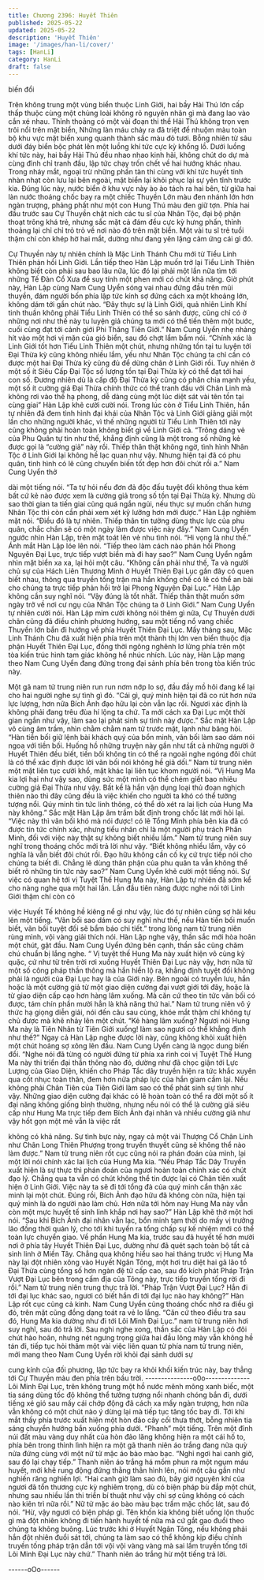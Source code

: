 ```yaml
---
title: Chương 2396: Huyết Thiên
published: 2025-05-22
updated: 2025-05-22
description: 'Huyết Thiên'
image: '/images/han-li/cover/'
tags: [HanLi]
category: HanLi
draft: false
---
```


biến đổi

Trên không trung một vùng biển thuộc Linh Giới, hai bầy Hải Thú
lớn cấp thấp thuộc cùng một chủng loài không rõ nguyên nhân gì
mà đang lao vào cắn xé nhau.
Thỉnh thoảng có một vài đoạn thi thể Hải Thú không trọn vẹn trôi
nổi trên mặt biển, Những làn máu chảy ra đã triệt để nhuộm màu
toàn bộ khu vực mặt biển xung quanh thành sắc màu đỏ tươi.
Bỗng nhiên từ sâu dưới đáy biển bộc phát lên một luồng khí tức
cực kỳ khổng lồ.
Dưới luồng khí tức này, hai bầy Hải Thú đều nhao nhao kinh hãi,
không chút do dự mà cùng đình chỉ tranh đấu, lập tức chạy trốn
chết về hai hướng khác nhau.
Trong nháy mắt, ngoại trừ những phần tàn thi cùng với khí tức
huyết tinh nhàn nhạt còn lưu lại bên ngoài, mặt biển lại khôi phục
lại sự yên tĩnh trước kia.
Đúng lúc này, nước biển ở khu vực này ào ào tách ra hai bên, từ
giữa hai làn nước thoáng chốc bay ra một chiếc Thuyền Lớn màu
đen nhánh lớn hơn ngàn trượng, phảng phất như một con Hung
Thú màu đen giữ tợn.
Phía hai đầu trước sau Cự Thuyền chật ních các tu sĩ của Nhân
Tộc, đại bộ phận thoạt trông khá trẻ, nhưng sắc mặt cả đám đều
cực kỳ hưng phấn, thỉnh thoảng lại chỉ chỉ trỏ trỏ về nơi nào đó
trên mặt biển.
Một vài tu sĩ trẻ tuổi thậm chí còn khép hờ hai mắt, dường như
đang yên lặng cảm ứng cái gì đó.

Cự Thuyền này tự nhiên chính là Mặc Linh Thánh Chu mới từ
Tiểu Linh Thiên phản hồi Linh Giới.
Lần tiếp theo Hàn Lập muốn trở lại Tiểu Linh Thiên không biết còn
phải sau bao lâu nữa, lúc đó lại phải một lần nữa tìm tới những
Tế Đàn Cổ Xưa để suy tính một phen mới có chút khả năng.
Giờ phút này, Hàn Lập cùng Nam Cung Uyển sóng vai nhau đứng
đầu trên mũi thuyền, đám người bốn phía lập tức kính sợ đứng
cách xa một khoảng lớn, không dám tới gần chút nào.
“Đây thực sự là Linh Giới, quả nhiên Linh Khí tinh thuần không
phải Tiểu Linh Thiên có thể so sánh được, cũng chỉ có ở những
nơi như thế này tu luyện giả chúng ta mới có thể tiến thêm một
bước, cuối cùng đạt tới cảnh giới Phi Thăng Tiên Giới.” Nam
Cung Uyển nhẹ nhàng hít vào một hơi vị mặn của gió biển, sau
đó chợt lẩm bẩm nói.
“Chính xác là Linh Giới tốt hơn Tiểu Linh Thiên một chút, nhưng
những tồn tại tu luyện tới Đại Thừa kỳ cũng không nhiều lắm, yếu
như Nhân Tộc chúng ta chỉ cần có được một hai Đại Thừa kỳ
cũng đủ để dừng chân ở Linh Giới rồi. Tuy nhiên ở một số ít Siêu
Cấp Đại Tộc số lượng tồn tại Đại Thừa kỳ có thể đạt tới hai con
số. Đương nhiên dù là cấp độ Đại Thừa kỳ cũng có phân chia
mạnh yếu, một số ít cường giả Đại Thừa chính thức có thể tranh
đấu với Chân Linh mà không rơi vào thế hạ phong, dễ dàng cùng
một lúc diệt sát vài tên tồn tại cùng giai” Hàn Lập khẽ cười cười
nói.
Trong lúc còn ở Tiểu Linh Thiên, hắn tự nhiên đã đem tình hình
đại khái của Nhân Tộc và Linh Giới giảng giải một lần cho những
người khác, vì thế những người từ Tiểu Linh Thiên tới này cũng
không phải hoàn toàn không biết gì về Linh Giới cả.
“Trông dáng vẻ của Phu Quân tự tin như thế, khẳng định cũng là
một trong số những kẻ được gọi là “cường giả” này rồi. Thiếp
thân thật không ngờ, tình hình Nhân Tộc ở Linh Giới lại không hề
lạc quan như vậy. Nhưng hiện tại đã có phu quân, tình hình có lẽ
cũng chuyển biến tốt đẹp hơn đôi chút rồi a.” Nam Cung Uyển thở

dài một tiếng nói.
“Ta tự hỏi nếu đơn đả độc đấu tuyệt đối không thua kém bất cứ kẻ
nào được xem là cường giả trong số tồn tại Đại Thừa kỳ. Nhưng
dù sao thời gian ta tiến giai cũng quá ngắn ngủi, nếu thực sự
muốn chấn hưng Nhân Tộc thì còn cần phải xem xét kỹ lưỡng
hơn mới được.” Hàn Lập nghiêm mặt nói.
“Điều đó là tự nhiên. Thiếp thân tin tưởng dùng thực lực của phu
quân, chắc chắn sẽ có một ngày làm được việc này đấy.” Nam
Cung Uyển ngước nhìn Hàn Lập, trên mặt toát lên vẻ nhu tình
nói.
“Hi vọng là như thế.” Ánh mắt Hàn Lập lóe lên nói.
“Tiếp theo làm cách nào phản hồi Phong Nguyên Đại Lục, trực
tiếp vượt biển mà đi hay sao?” Nam Cung Uyển ngắm nhìn mặt
biển xa xa, lại hỏi một câu.
“Không cần phải như thế, Ta và người chủ sự của Hách Liên
Thương Minh ở Huyết Thiên Đại Lục gần đây có quen biết nhau,
thông qua truyền tống trận mà hắn khống chế có lẽ có thể an bài
cho chúng ta trực tiếp phản hồi trở lại Phong Nguyên Đại Lục.”
Hàn Lập không cần suy nghĩ nói.
“Vậy đúng là tốt nhất. Thiếp thân thật muốn sớm ngày trở về nơi
cư ngụ của Nhân Tộc chúng ta ở Linh Giới.” Nam Cung Uyển tự
nhiên cười nói.
Hàn Lập mỉm cười không nói thêm gì nữa, Cự Thuyền dưới chân
cũng đã điều chỉnh phương hướng, sau một tiếng nổ vang chiếc
Thuyền lớn bắn đi hướng về phía Huyết Thiên Đại Lục.
Mấy tháng sau, Mặc Linh Thánh Chu đã xuất hiện phía trên một
thành thị lớn ven biển thuộc địa phận Huyết Thiên Đại Lục, đồng
thời ngông nghênh lơ lửng phía trên một tòa kiến trúc hình tam
giác không hề nhúc nhích.
Lúc này, Hàn Lập mang theo Nam Cung Uyển đang đứng trong
đại sảnh phía bên trong tòa kiến trúc này.

Một gã nam tử trung niên run run nơm nớp lo sợ, đầu đầy mồ hôi
đang kể lại cho hai người nghe sự tình gì đó.
“Cái gì, quý minh hiện tại đã co rút hơn nửa lực lượng, hơn nữa
Bích Ảnh đạo hữu lại còn vẫn lạc rồi. Ngươi xác định là không
phải đang trêu đùa hí lộng ta chứ. Ta mới cách xa Đại Lục một
thời gian ngắn như vậy, làm sao lại phát sinh sự tình này được.”
Sắc mặt Hàn Lập vô cùng âm trầm, nhìn chằm chằm nam tử
trước mặt, lạnh như băng hỏi.
“Hàn tiền bối giữ lệnh bài khách quý của bổn minh, vãn bối làm
sao dám nói ngoa với tiền bối. Huống hồ những truyện này gần
như tất cả những người ở Huyết Thiên đều biết, tiền bối không tin
có thể ra ngoài nghe ngóng đôi chút là có thể xác định được lời
vãn bối nói không hề giả dối.” Nam tử trung niên một mặt liên tục
cười khổ, mặt khác lại liên tục khom người nói.
“Vị Hung Ma kia lợi hại như vậy sao, dùng sức một mình có thể
chém giết bao nhiêu cường giả Đại Thừa như vậy. Bất kể là hắn
vận dụng loại thủ đoạn nghịch thiên nào thì đây cũng đều là việc
khiến cho người ta khó có thể tưởng tượng nổi. Qúy minh tin tức
linh thông, có thể dò xét ra lai lịch của Hung Ma này không.” Sắc
mặt Hàn Lập âm trầm bất định trong chốc lát mới hỏi lại.
“Việc này thì vãn bối khó mà nói được! có lẽ Tổng Minh phía bên
kia đã có được tin tức chính xác, nhưng tiểu nhân chỉ là một
người phụ trách Phân Minh, đối với việc này thật sự không biết
nhiều lắm.” Nam tử trung niên suy nghĩ trong thoáng chốc mới trả
lời như vậy.
“Biết không nhiều lắm, vậy có nghĩa là vẫn biết đôi chút rồi. Đạo
hữu không cần cố kỵ cứ trực tiếp nói cho chúng ta biết đi. Chẳng
lẽ dùng thân phận của phu quân ta vẫn không thể biết rõ những
tin tức này sao?” Nam Cung Uyển khẽ cười một tiếng nói.
Sự việc có quan hệ tới vị Tuyệt Thế Hung Ma này, Hàn Lập tự
nhiên đã sớm kể cho nàng nghe qua một hai lần.
Lần đầu tiên nàng được nghe nói tới Linh Giới thậm chí còn có

việc Huyết Tế không hề kiêng nể gì như vậy, lúc đó tự nhiên cũng
sợ hãi kêu lên một tiếng.
“Vãn bối sao dám có suy nghĩ như thế, nếu Hàn tiền bối muốn
biết, vãn bối tuyệt đối sẽ bẩm báo chi tiết.” trong lòng nam tử
trung niên rùng mình, vội vàng giải thích nói.
Hàn Lập nghe vậy, thần sắc mới hòa hoãn một chút, gật đầu.
Nam Cung Uyển đứng bên cạnh, thần sắc cũng chăm chú chuẩn
bị lắng nghe.
“ Vị tuyệt thế Hung Ma này xuất hiện vô cùng kỳ quặc, cứ như từ
trên trời rơi xuống Huyết Thiên Đại Lục này vậy, hơn nữa từ một
số công pháp thần thông mà hắn hiển lộ ra, khẳng định tuyệt đối
không phải là người của Đại Lục hay là của Giới này. Bên ngoài
có truyền lưu, hắn hoặc là một cường giả từ một giao diện cường
đại vượt giới tới đây, hoặc là từ giao diện cấp cao hơn hàng lâm
xuống. Mà căn cứ theo tin tức vãn bối có được, tám chín phần
mười hẳn là khả năng thứ hai.” Nam tử trung niên vô ý thức hạ
giọng diễn giải, nói đến câu sau cùng, khóe mắt thậm chí không
tự chủ được mà khẽ nhảy lên một chút.
“Kẻ hàng lâm xuống? Ngươi nói Hung Ma này là Tiên Nhân từ
Tiên Giới xuống! làm sao ngươi có thể khẳng định như thế?”
Ngay cả Hàn Lập nghe được lời này, cũng không khỏi xuất hiện
một chút hoảng sợ xông lên đầu.
Nam Cung Uyển càng là ngọc dung biến đổi.
“Nghe nói đã từng có người đứng từ phía xa rình coi vị Tuyệt Thế
Hung Ma này thi triển đại thần thông nào đó, dường như đã chọc
giận tới Lực Lượng của Giao Diện, khiến cho Pháp Tắc dây
truyền hiện ra tức khắc xuyên qua cốt nhục toàn thân, đem hơn
nửa pháp lực của hắn giam cầm lại. Nếu không phải Chân Tiên
của Tiên Giới làm sao có thể phát sinh sự tình như vậy. Những
giao diện cường đại khác có lẽ hoàn toàn có thể ra đời một số ít
đại năng không giống bình thường, nhưng nếu nói có thể là
cường giả siêu cấp như Hung Ma trực tiếp đem Bích Ảnh đại
nhân và nhiều cường giả như vậy hốt gọn một mẻ vẫn là việc rất

không có khả năng. Sự tình bực này, ngay cả một vài Thượng Cổ
Chân Linh như Chân Long Thiên Phượng trong truyền thuyết
cũng sẽ không thể nào làm được.” Nam tử trung niên rốt cục cũng
nói ra phán đoán của mình, lại một lời nói chính xác lai lịch của
Hung Ma kia.
“Nếu Pháp Tắc Dây Truyền xuất hiện là sự thực thì phán đoán
của ngươi hoàn toàn chính xác có chút đạo lý. Chẳng qua ta vẫn
có chút không thể tin được lại có Chân tiên xuất hiện ở Linh Giới.
Việc này ta sẽ đi tới tổng đà của quý minh cẩn thận xác minh lại
một chút. Đúng rồi, Bích Ảnh đạo hữu đã không còn nữa, hiện tại
quý minh là do người nào làm chủ. Hơn nữa tới hôm nay Hung
Ma này vẫn còn một mực huyết tế sinh linh khắp nơi hay sao?”
Hàn Lập khẽ thở một hơi nói.
“Sau khi Bích Ảnh đại nhân vẫn lạc, bổn minh tạm thời do mấy vị
trưởng lão đồng thời quản lý, cho tới khi tuyển ra tổng chấp sự kế
nhiệm mới có thể toàn lực chuyển giao. Về phần Hung Ma kia,
trước sau đã huyết tế hơn mười nơi ở phía tây Huyết Thiên Đại
Lục, dường như đã quét sạch toàn bộ tất cả sinh linh ở Miền Tây.
Chẳng qua không hiểu sao hai tháng trước vị Hung Ma này lại đột
nhiên xông vào Huyết Ngân Tông, một hơi tru diệt hai gã lão tổ
Đại Thừa cùng tổng số hơn ngàn đệ tử cấp cao, sau đó kích phát
Pháp Trận Vượt Đại Lục bên trong cấm địa của Tông này, trực
tiếp truyền tống rời đi rồi.” Nam tử trung niên trung thực trả lời.
“Pháp Trận Vượt Đại Lục? Hắn đi tới đại lục khác sao, ngươi có
biết hắn đi tới đại lục nào hay không?” Hàn Lập rốt cục cũng cả
kinh.
Nam Cung Uyển cũng thoáng chốc nhớ ra điều gì đó, trên mặt
cũng đồng dạng toát ra vẻ lo lắng.
“Căn cứ theo điều tra sau đó, Hung Ma kia dường như đi tới Lôi
Minh Đại Lục.” nam tử trung niên hơi suy nghĩ, sau đó trả lời.
Sau nghi nghe xong, thần sắc của Hàn Lập có đôi chút hào hoãn,
nhưng nét ngưng trọng giữa hai đầu lông mày vẫn không hề tán
đi, tiếp tục hỏi thăm một vài việc liên quan từ phía nam tử trung
niên, mới mang theo Nam Cung Uyển rời khỏi đại sảnh dưới sự

cung kính của đối phương, lập tức bay ra khỏi khối kiến trúc này,
bay thẳng tới Cự Thuyền màu đen phía trên bầu trời.
---------------o0o--------------Lôi Minh Đại Lục, trên không trung một hồ nước mênh mông xanh
biếc, một tia sáng dùng tốc độ không thể tưởng tượng nổi nhanh
chóng bắn đi, dưới tiếng xé gió sau mấy cái chớp động đã cách
xa mấy ngàn trượng, hơn nữa vẫn không có một chút nào ý dừng
lại mà tiếp tục tăng tốc bay đi.
Tới khi mắt thấy phía trước xuất hiện một hòn đảo cây cối thưa
thớt, bỗng nhiên tia sáng chuyển hướng bắn xuống phía dưới.
“Phanh” một tiếng.
Trên một đỉnh núi đất màu vàng duy nhất của hòn đảo lăng không
hiện ra một cái hố to, phía bên trong thình lình hiện ra một gã
thanh niên áo trắng đang nửa quỳ nửa đứng cùng với một nữ tử
mặc áo bào mào bạc.
“Nghỉ ngơi hai canh giờ, sau đó lại chạy tiếp.” Thanh niên áo trắng
há mồm phun ra một ngụm máu huyết, mới khẽ rung động đứng
thằng thân hình lên, nói một câu gần như nghiến răng nghiến lợi.
“Hai canh giờ làm sao đủ, bây giờ nguyên khí của ngươi đã tổn
thương cực kỳ nghiêm trọng, dù có biện pháp bù đắp một chút,
nhưng sau nhiều lần thi triển bí thuật như vậy chỉ sợ cũng không
có cách nào kiên trì nữa rồi.” Nữ tử mặc áo bào màu bạc trầm
mặc chốc lát, sau đó nói.
“Hừ, vậy ngươi có biện pháp gì. Tên khốn kia không biết uống lộn
thuốc gì mà đột nhiên không đi tiến hành huyết tế nữa mà cứ gắt
gao đuổi theo chúng ta không buông. Lúc trước khi ở Huyết Ngân
Tông, nếu không phải hắn đột nhiên đuổi sát tới, chúng ta làm
sao có thể không kịp điều chỉnh truyền tống pháp trận dẫn tới vội
vội vàng vàng mà sai lầm truyền tống tới Lôi Minh Đại Lục này
chứ.” Thanh niên áo trắng hừ một tiếng trả lời.

------oOo------

